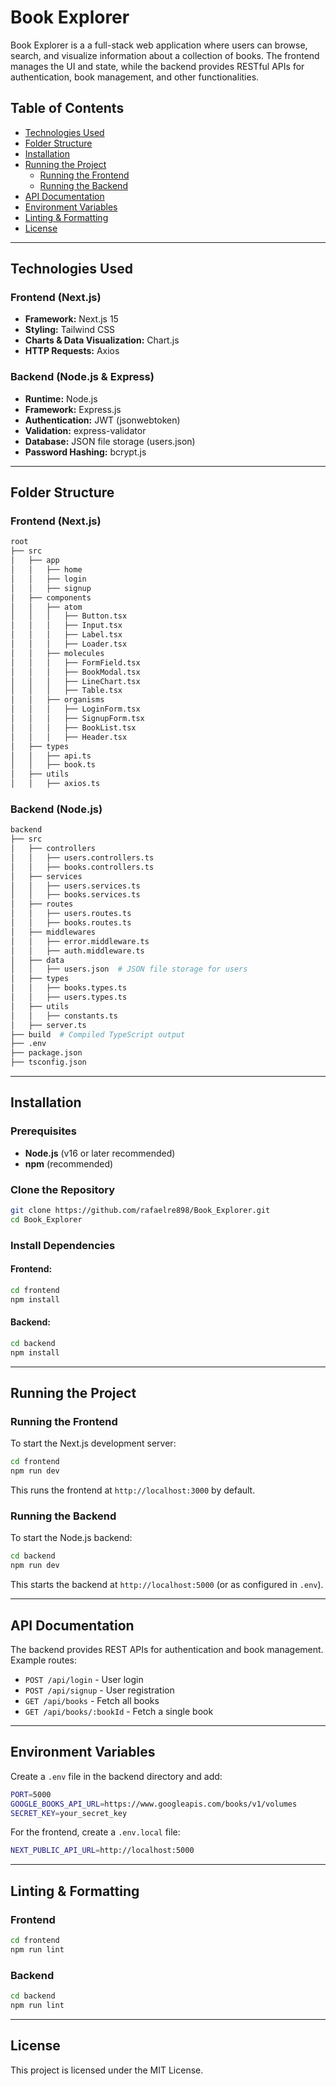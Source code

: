# Book Explorer

Book Explorer is a a full-stack web application where users can browse, search, and visualize information about a collection of books. The frontend manages the UI and state, while the backend provides RESTful APIs for authentication, book management, and other functionalities.

## Table of Contents

- [Technologies Used](#technologies-used)
- [Folder Structure](#folder-structure)
- [Installation](#installation)
- [Running the Project](#running-the-project)
  - [Running the Frontend](#running-the-frontend)
  - [Running the Backend](#running-the-backend)
- [API Documentation](#api-documentation)
- [Environment Variables](#environment-variables)
- [Linting & Formatting](#linting--formatting)
- [License](#license)

---

## Technologies Used

### Frontend (Next.js)

- **Framework:** Next.js 15
- **Styling:** Tailwind CSS
- **Charts & Data Visualization:** Chart.js
- **HTTP Requests:** Axios

### Backend (Node.js & Express)

- **Runtime:** Node.js
- **Framework:** Express.js
- **Authentication:** JWT (jsonwebtoken)
- **Validation:** express-validator
- **Database:** JSON file storage (users.json)
- **Password Hashing:** bcrypt.js

---

## Folder Structure

### Frontend (Next.js)

```sh
root
├── src
│   ├── app
│   │   ├── home
│   │   ├── login
│   │   ├── signup
│   ├── components
│   │   ├── atom
│   │   │   ├── Button.tsx
│   │   │   ├── Input.tsx
│   │   │   ├── Label.tsx
│   │   │   ├── Loader.tsx
│   │   ├── molecules
│   │   │   ├── FormField.tsx
│   │   │   ├── BookModal.tsx
│   │   │   ├── LineChart.tsx
│   │   │   ├── Table.tsx
│   │   ├── organisms
│   │   │   ├── LoginForm.tsx
│   │   │   ├── SignupForm.tsx
│   │   │   ├── BookList.tsx
│   │   │   ├── Header.tsx
│   ├── types
│   │   ├── api.ts
│   │   ├── book.ts
│   ├── utils
│   │   ├── axios.ts
```

### Backend (Node.js)

```sh
backend
├── src
│   ├── controllers
│   │   ├── users.controllers.ts
│   │   ├── books.controllers.ts
│   ├── services
│   │   ├── users.services.ts
│   │   ├── books.services.ts
│   ├── routes
│   │   ├── users.routes.ts
│   │   ├── books.routes.ts
│   ├── middlewares
│   │   ├── error.middleware.ts
│   │   ├── auth.middleware.ts
│   ├── data
│   │   ├── users.json  # JSON file storage for users
│   ├── types
│   │   ├── books.types.ts
│   │   ├── users.types.ts
│   ├── utils
│   │   ├── constants.ts
│   ├── server.ts
├── build  # Compiled TypeScript output
├── .env
├── package.json
├── tsconfig.json
```

---

## Installation

### Prerequisites

- **Node.js** (v16 or later recommended)
- **npm** (recommended)

### Clone the Repository

```sh
git clone https://github.com/rafaelre898/Book_Explorer.git
cd Book_Explorer
```

### Install Dependencies

#### Frontend:

```sh
cd frontend
npm install
```

#### Backend:

```sh
cd backend
npm install
```

---

## Running the Project

### Running the Frontend

To start the Next.js development server:

```sh
cd frontend
npm run dev
```

This runs the frontend at `http://localhost:3000` by default.

### Running the Backend

To start the Node.js backend:

```sh
cd backend
npm run dev
```

This starts the backend at `http://localhost:5000` (or as configured in `.env`).

---

## API Documentation

The backend provides REST APIs for authentication and book management. Example routes:

- `POST /api/login` - User login
- `POST /api/signup` - User registration
- `GET /api/books` - Fetch all books
- `GET /api/books/:bookId` - Fetch a single book

---

## Environment Variables

Create a `.env` file in the backend directory and add:

```sh
PORT=5000
GOOGLE_BOOKS_API_URL=https://www.googleapis.com/books/v1/volumes
SECRET_KEY=your_secret_key
```

For the frontend, create a `.env.local` file:

```sh
NEXT_PUBLIC_API_URL=http://localhost:5000
```

---

## Linting & Formatting

### Frontend

```sh
cd frontend
npm run lint
```

### Backend

```sh
cd backend
npm run lint
```

---

## License

This project is licensed under the MIT License.
